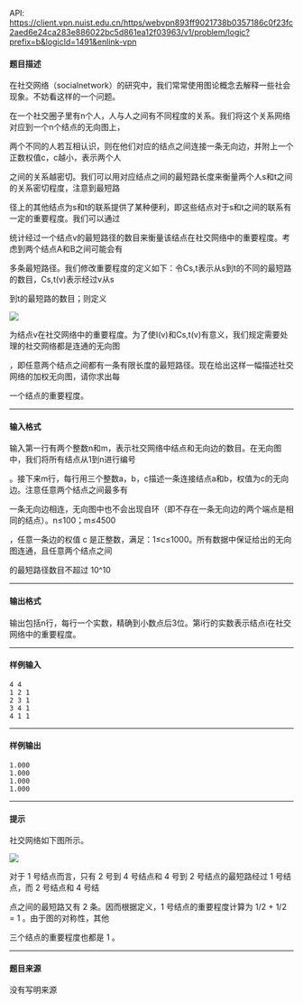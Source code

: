 API: https://client.vpn.nuist.edu.cn/https/webvpn893ff9021738b0357186c0f23fc2aed6e24ca283e886022bc5d861ea12f03963/v1/problem/logic?prefix=b&logicId=1491&enlink-vpn

#### 题目描述

在社交网络（socialnetwork）的研究中，我们常常使用图论概念去解释一些社会现象。不妨看这样的一个问题。

在一个社交圈子里有n个人，人与人之间有不同程度的关系。我们将这个关系网络对应到一个n个结点的无向图上，

两个不同的人若互相认识，则在他们对应的结点之间连接一条无向边，并附上一个正数权值c，c越小，表示两个人

之间的关系越密切。我们可以用对应结点之间的最短路长度来衡量两个人s和t之间的关系密切程度，注意到最短路

径上的其他结点为s和t的联系提供了某种便利，即这些结点对于s和t之间的联系有一定的重要程度。我们可以通过

统计经过一个结点v的最短路径的数目来衡量该结点在社交网络中的重要程度。考虑到两个结点A和B之间可能会有

多条最短路径。我们修改重要程度的定义如下：令Cs,t表示从s到t的不同的最短路的数目，Cs,t(v)表示经过v从s

到t的最短路的数目；则定义

![](../file/1491_0.png)

为结点v在社交网络中的重要程度。为了使I(v)和Cs,t(v)有意义，我们规定需要处理的社交网络都是连通的无向图

，即任意两个结点之间都有一条有限长度的最短路径。现在给出这样一幅描述社交网络的加权无向图，请你求出每

一个结点的重要程度。

---

#### 输入格式

输入第一行有两个整数n和m，表示社交网络中结点和无向边的数目。在无向图中，我们将所有结点从1到n进行编号

。接下来m行，每行用三个整数a，b，c描述一条连接结点a和b，权值为c的无向边。注意任意两个结点之间最多有

一条无向边相连，无向图中也不会出现自环（即不存在一条无向边的两个端点是相同的结点）。n≤100；m≤4500 

，任意一条边的权值 c 是正整数，满足：1≤c≤1000。所有数据中保证给出的无向图连通，且任意两个结点之间

的最短路径数目不超过 10^10

---

#### 输出格式

输出包括n行，每行一个实数，精确到小数点后3位。第i行的实数表示结点i在社交网络中的重要程度。

---

#### 样例输入
```
4 4
1 2 1
2 3 1
3 4 1
4 1 1
```

---

#### 样例输出
```
1.000
1.000
1.000
1.000
```

---

#### 提示

社交网络如下图所示。

![](../file/1491_0.png)

对于 1 号结点而言，只有 2 号到 4 号结点和 4 号到 2 号结点的最短路经过 1 号结点，而 2 号结点和 4 号结

点之间的最短路又有 2 条。因而根据定义，1 号结点的重要程度计算为 1/2 + 1/2 = 1 。由于图的对称性，其他

三个结点的重要程度也都是 1 。

---

#### 题目来源

没有写明来源
